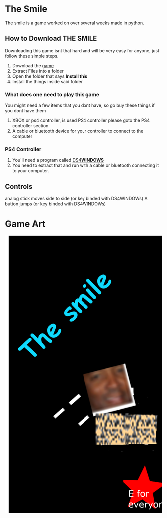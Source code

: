 # The Smile

The smile is a game worked on over several weeks made in python.




## How to Download THE SMILE

Downloading this game isnt that hard and will be very easy for anyone, just follow these simple steps.

1. Download the [game](https://github.com/Nioce/The-GameThingy/archive/master.zip)
2. Extract Files into a folder
3. Open the folder that says **Install this**
4. Install the things inside said folder 


### What does one need to play this game
You might need a few items that you dont have, so go buy these things if you dont have them

1. XBOX or ps4 controller, is used PS4 controller please goto the PS4 controller section
2. A cable or bluetooth device for your controller to connect to the computer

### PS4 Controller 

1. You'll need a program called [DS4**WINDOWS**](https://github.com/Jays2Kings/DS4Windows/archive/jay.zip) 
2. You need to extract that and run with a cable or bluetooth connecting it to your computer.

## Controls

analog stick moves side to side (or key binded with DS4WINDOWs)
A button jumps (or key binded with DS4WINDOWs)


# Game Art
![Game](/assets/game.png)
